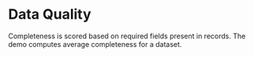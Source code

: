 # Data Quality

Completeness is scored based on required fields present in records. The demo computes average completeness for a dataset.
